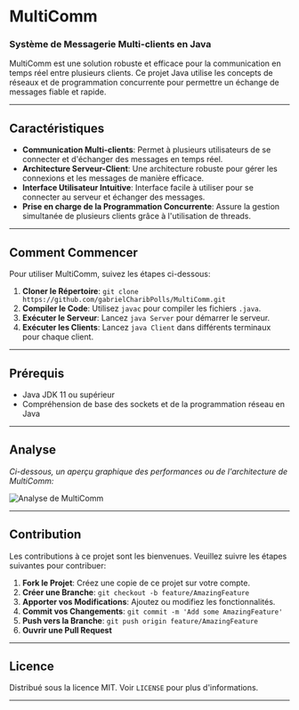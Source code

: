# MultiComm
### Système de Messagerie Multi-clients en Java

MultiComm est une solution robuste et efficace pour la communication en temps réel entre plusieurs clients. Ce projet Java utilise les concepts de réseaux et de programmation concurrente pour permettre un échange de messages fiable et rapide.

---

## Caractéristiques

- **Communication Multi-clients**: Permet à plusieurs utilisateurs de se connecter et d'échanger des messages en temps réel.
- **Architecture Serveur-Client**: Une architecture robuste pour gérer les connexions et les messages de manière efficace.
- **Interface Utilisateur Intuitive**: Interface facile à utiliser pour se connecter au serveur et échanger des messages.
- **Prise en charge de la Programmation Concurrente**: Assure la gestion simultanée de plusieurs clients grâce à l'utilisation de threads.

---

## Comment Commencer

Pour utiliser MultiComm, suivez les étapes ci-dessous:

1. **Cloner le Répertoire**: `git clone https://github.com/gabrielCharibPolls/MultiComm.git`
2. **Compiler le Code**: Utilisez `javac` pour compiler les fichiers `.java`.
3. **Exécuter le Serveur**: Lancez `java Server` pour démarrer le serveur.
4. **Exécuter les Clients**: Lancez `java Client` dans différents terminaux pour chaque client.

---

## Prérequis

- Java JDK 11 ou supérieur
- Compréhension de base des sockets et de la programmation réseau en Java

---

## Analyse

*Ci-dessous, un aperçu graphique des performances ou de l'architecture de MultiComm:*

![Analyse de MultiComm](https://github.com/gabrielCharibPolls/MultiComm/img/Create%20Screenshot%202023-11-11%20at%2017.05.45.png)

---

## Contribution

Les contributions à ce projet sont les bienvenues. Veuillez suivre les étapes suivantes pour contribuer:

1. **Fork le Projet**: Créez une copie de ce projet sur votre compte.
2. **Créer une Branche**: `git checkout -b feature/AmazingFeature`
3. **Apporter vos Modifications**: Ajoutez ou modifiez les fonctionnalités.
4. **Commit vos Changements**: `git commit -m 'Add some AmazingFeature'`
5. **Push vers la Branche**: `git push origin feature/AmazingFeature`
6. **Ouvrir une Pull Request**

---

## Licence

Distribué sous la licence MIT. Voir `LICENSE` pour plus d'informations.

---
